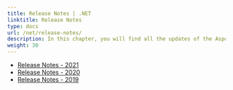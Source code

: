 ```yaml
---
title: Release Notes | .NET
linktitle: Release Notes
type: docs
url: /net/release-notes/
description: In this chapter, you will find all the updates of the Aspose.PUB API solution for .NET divided into the sections according to the year of the release.
weight: 30
---
```


- [Release Notes - 2021](/pub/net/release-notes-2021-html/)
- [Release Notes - 2020](/pub/net/release-notes-2020-html/)
- [Release Notes - 2019](/pub/net/release-notes-2019-html/)
